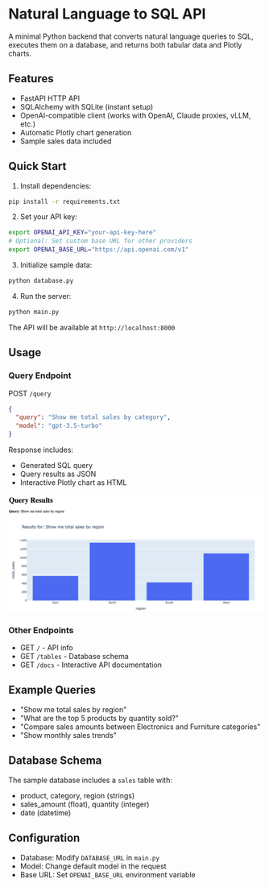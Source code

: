 # Natural Language to SQL API

A minimal Python backend that converts natural language queries to SQL, executes them on a database, and returns both tabular data and Plotly charts.

## Features

- FastAPI HTTP API
- SQLAlchemy with SQLite (instant setup)
- OpenAI-compatible client (works with OpenAI, Claude proxies, vLLM, etc.)
- Automatic Plotly chart generation
- Sample sales data included

## Quick Start

1. Install dependencies:
```bash
pip install -r requirements.txt
```

2. Set your API key:
```bash
export OPENAI_API_KEY="your-api-key-here"
# Optional: Set custom base URL for other providers
export OPENAI_BASE_URL="https://api.openai.com/v1"
```

3. Initialize sample data:
```bash
python database.py
```

4. Run the server:
```bash
python main.py
```

The API will be available at `http://localhost:8000`

## Usage

### Query Endpoint
POST `/query`
```json
{
  "query": "Show me total sales by category",
  "model": "gpt-3.5-turbo"
}
```

Response includes:
- Generated SQL query
- Query results as JSON
- Interactive Plotly chart as HTML

![example chart](image.png)

### Other Endpoints
- GET `/` - API info
- GET `/tables` - Database schema
- GET `/docs` - Interactive API documentation

## Example Queries

- "Show me total sales by region"
- "What are the top 5 products by quantity sold?"
- "Compare sales amounts between Electronics and Furniture categories"
- "Show monthly sales trends"

## Database Schema

The sample database includes a `sales` table with:
- product, category, region (strings)
- sales_amount (float), quantity (integer)
- date (datetime)

## Configuration

- Database: Modify `DATABASE_URL` in `main.py`
- Model: Change default model in the request
- Base URL: Set `OPENAI_BASE_URL` environment variable